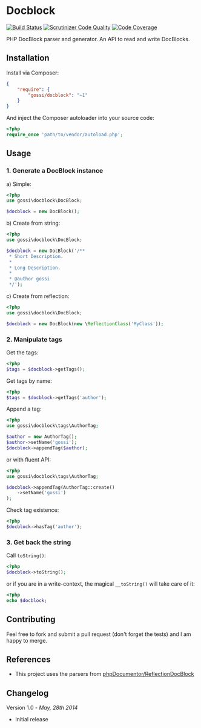# Docblock

[![Build Status](https://travis-ci.org/gossi/docblock.svg?branch=master)](https://travis-ci.org/gossi/docblock)
[![Scrutinizer Code Quality](https://scrutinizer-ci.com/g/gossi/docblock/badges/quality-score.png?b=master)](https://scrutinizer-ci.com/g/gossi/docblock/?branch=master)
[![Code Coverage](https://scrutinizer-ci.com/g/gossi/docblock/badges/coverage.png?b=master)](https://scrutinizer-ci.com/g/gossi/docblock/?branch=master)

PHP DocBlock parser and generator. An API to read and write DocBlocks.

## Installation

Install via Composer:

```json
{
	"require": {
		"gossi/docblock": "~1"
	}
}
```

And inject the Composer autoloader into your source code:

```php
<?php
require_once 'path/to/vendor/autoload.php';
```

## Usage

### 1. Generate a DocBlock instance

a) Simple:

```php
<?php
use gossi\docblock\DocBlock;

$docblock = new DocBlock();
```

b) Create from string:

```php
<?php
use gossi\docblock\DocBlock;

$docblock = new DocBlock('/**
 * Short Description.
 *
 * Long Description.
 *
 * @author gossi
 */');
```

c) Create from reflection:

```php
<?php
use gossi\docblock\DocBlock;

$docblock = new DocBlock(new \ReflectionClass('MyClass'));
```

### 2. Manipulate tags

Get the tags:

```php
<?php
$tags = $docblock->getTags();
```

Get tags by name:

```php
<?php
$tags = $docblock->getTags('author');
```

Append a tag:

```php
<?php
use gossi\docblock\tags\AuthorTag;

$author = new AuthorTag();
$author->setName('gossi');
$docblock->appendTag($author);
```

or with fluent API:

```php
<?php
use gossi\docblock\tags\AuthorTag;

$docblock->appendTag(AuthorTag::create()
	->setName('gossi')
);
```

Check tag existence:

```php
<?php
$docblock->hasTag('author');
```

### 3. Get back the string

Call `toString()`:

```php
<?php
$docblock->toString();
```

or if you are in a write-context, the magical `__toString()` will take care of it:

```php
<?php
echo $docblock;
```

## Contributing

Feel free to fork and submit a pull request (don't forget the tests) and I am happy to merge.

## References

- This project uses the parsers from [phpDocumentor/ReflectionDocBlock](https://github.com/phpDocumentor/ReflectionDocBlock)

## Changelog

Version 1.0 - *May, 28th 2014*

* Initial release